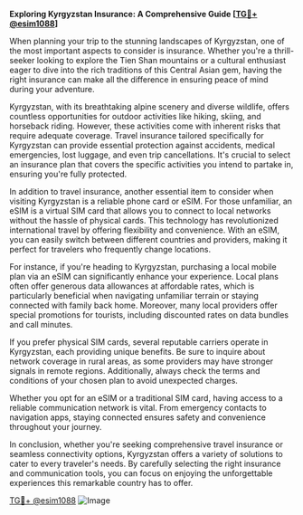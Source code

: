 **Exploring Kyrgyzstan Insurance: A Comprehensive Guide [[TG💪+ @esim1088](https://t.me/s/esim1088)]**

When planning your trip to the stunning landscapes of Kyrgyzstan, one of the most important aspects to consider is insurance. Whether you're a thrill-seeker looking to explore the Tien Shan mountains or a cultural enthusiast eager to dive into the rich traditions of this Central Asian gem, having the right insurance can make all the difference in ensuring peace of mind during your adventure.

Kyrgyzstan, with its breathtaking alpine scenery and diverse wildlife, offers countless opportunities for outdoor activities like hiking, skiing, and horseback riding. However, these activities come with inherent risks that require adequate coverage. Travel insurance tailored specifically for Kyrgyzstan can provide essential protection against accidents, medical emergencies, lost luggage, and even trip cancellations. It's crucial to select an insurance plan that covers the specific activities you intend to partake in, ensuring you're fully protected.

In addition to travel insurance, another essential item to consider when visiting Kyrgyzstan is a reliable phone card or eSIM. For those unfamiliar, an eSIM is a virtual SIM card that allows you to connect to local networks without the hassle of physical cards. This technology has revolutionized international travel by offering flexibility and convenience. With an eSIM, you can easily switch between different countries and providers, making it perfect for travelers who frequently change locations.

For instance, if you're heading to Kyrgyzstan, purchasing a local mobile plan via an eSIM can significantly enhance your experience. Local plans often offer generous data allowances at affordable rates, which is particularly beneficial when navigating unfamiliar terrain or staying connected with family back home. Moreover, many local providers offer special promotions for tourists, including discounted rates on data bundles and call minutes.

If you prefer physical SIM cards, several reputable carriers operate in Kyrgyzstan, each providing unique benefits. Be sure to inquire about network coverage in rural areas, as some providers may have stronger signals in remote regions. Additionally, always check the terms and conditions of your chosen plan to avoid unexpected charges.

Whether you opt for an eSIM or a traditional SIM card, having access to a reliable communication network is vital. From emergency contacts to navigation apps, staying connected ensures safety and convenience throughout your journey.

In conclusion, whether you're seeking comprehensive travel insurance or seamless connectivity options, Kyrgyzstan offers a variety of solutions to cater to every traveler's needs. By carefully selecting the right insurance and communication tools, you can focus on enjoying the unforgettable experiences this remarkable country has to offer.

[TG💪+ @esim1088](https://t.me/s/esim1088) ![Image](https://i.postimg.cc/Y0z9fWf4/image.png)